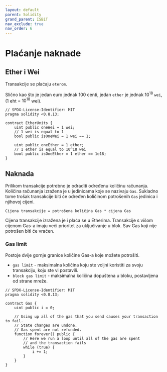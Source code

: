 ```yaml
---
layout: default
parent: Solidity
grand_parent: ISBiT
nav_exclude: true
nav_order: 6
---
```


# Plaćanje naknade

## Ether i Wei

Transakcije se plaćaju `eterom`.

Slično kao što je jedan euro jednak 100 centi, jedan `ether` je jednak $10^18$ `wei`, (1 eht = $10^18$ wei).

```solidity
// SPDX-License-Identifier: MIT
pragma solidity <0.8.13;

contract EtherUnits {
    uint public oneWei = 1 wei;
    // 1 wei is equal to 1
    bool public isOneWei = 1 wei == 1;

    uint public oneEther = 1 ether;
    // 1 ether is equal to 10^18 wei
    bool public isOneEther = 1 ether == 1e18;
}
```

## Naknada

Prilikom transakcije potrebno je odraditi određenu količinu računanja. Količina računanja izražena je u jedinicama koje se nazivaju `Gas`. Sukladno tome trošak transakcije biti će određen količinom potrošenih `Gas` jedinica i njihovoj cijeni.

`Cijena transakcije = potrošena količina Gas * cijena Gas`

Cijena transakcije izražena je i plaća se u Etherima. Transakcije s višom cijenom Gas-a imaju veći prioritet za uključivanje u blok. Sav Gas koji nije potrošen biti će vraćen.

### Gas limit

Postoje dvije gornje granice količine Gas-a koje možete potrošiti.

- `gas limit` - maksimalna količina koju ste voljni koristiti za svoju transakciju, koju ste vi postavili.
- `block gas limit` - maksimalna količina dopuštena u bloku, postavljena od strane mreže.

```solidity
// SPDX-License-Identifier: MIT
pragma solidity <0.8.13;

contract Gas {
    uint public i = 0;

    // Using up all of the gas that you send causes your transaction to fail.
    // State changes are undone.
    // Gas spent are not refunded.
    function forever() public {
        // Here we run a loop until all of the gas are spent
        // and the transaction fails
        while (true) {
            i += 1;
        }
    }
}
```


